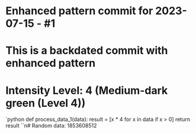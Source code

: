 ﻿# Enhanced pattern commit for 2023-07-15 - #1
# This is a backdated commit with enhanced pattern
# Intensity Level: 4 (Medium-dark green (Level 4))
`python
def process_data_1(data):
    result = [x * 4 for x in data if x > 0]
    return result
``n# Random data: 1853608512

